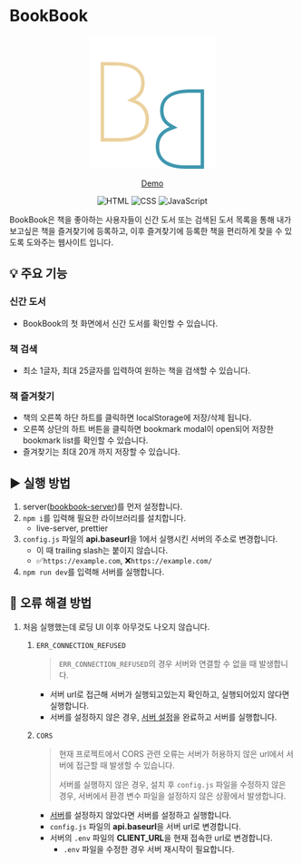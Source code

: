 # BookBook

<div align="center">

![로고](./src/assets/images/logo.svg)

[Demo](https://bookbook-rho.vercel.app/)

![HTML](https://img.shields.io/badge/HTML5-ffffff?style=flat-square&logo=HTML5&logoColor=ffffff&labelColor=E34C26&color=E34C26)
![CSS](https://img.shields.io/badge/CSS3-ffffff?style=flat-square&logo=CSS3&logoColor=ffffff&labelColor=2965f1&color=2965f1)
![JavaScript](https://img.shields.io/badge/JavaScript-ffffff?style=flat-square&logo=JavaScript&logoColor=323330&labelColor=f0db4f&color=f0db4f)

</div>

BookBook은 책을 좋아하는 사용자들이 신간 도서 또는 검색된 도서 목록을 통해 내가 보고싶은 책을 즐겨찾기에 등록하고, 이후 즐겨찾기에 등록한 책을 편리하게 찾을 수 있도록 도와주는 웹사이트 입니다.

## 💡 주요 기능

### 신간 도서

- BookBook의 첫 화면에서 신간 도서를 확인할 수 있습니다.

### 책 검색

- 최소 1글자, 최대 25글자를 입력하여 원하는 책을 검색할 수 있습니다.

### 책 즐겨찾기

- 책의 오른쪽 하단 하트를 클릭하면 localStorage에 저장/삭제 됩니다.
- 오른쪽 상단의 하트 버튼을 클릭하면 bookmark modal이 open되어 저장한 bookmark list를 확인할 수 있습니다.
- 즐겨찾기는 최대 20개 까지 저장할 수 있습니다.

## ▶️ 실행 방법

1. server([bookbook-server](https://github.com/ppyom/bookbook-server))를 먼저 설정합니다.
2. `npm i`를 입력해 필요한 라이브러리를 설치합니다.
   - live-server, prettier
3. `config.js` 파일의 **api.baseurl**을 1에서 실행시킨 서버의 주소로 변경합니다.
   - 이 때 trailing slash는 붙이지 않습니다.
   - ✅`https://example.com`, ❌`https://example.com/`
4. `npm run dev`를 입력해 서버를 실행합니다.

## 🧾 오류 해결 방법

1. 처음 실행했는데 로딩 UI 이후 아무것도 나오지 않습니다.

   1. `ERR_CONNECTION_REFUSED`

      > `ERR_CONNECTION_REFUSED`의 경우 서버와 연결할 수 없을 때 발생합니다.

      - 서버 url로 접근해 서버가 실행되고있는지 확인하고, 실행되어있지 않다면 실행합니다.
      - 서버를 설정하지 않은 경우, [서버 설정](https://github.com/ppyom/bookbook-server?tab=readme-ov-file#%EF%B8%8F-%EC%8B%A4%ED%96%89-%EB%B0%A9%EB%B2%95)을 완료하고 서버를 실행합니다.

   2. `CORS`

      > 현재 프로젝트에서 CORS 관련 오류는 서버가 허용하지 않은 url에서 서버에 접근할 때 발생할 수 있습니다.
      >
      > 서버를 실행하지 않은 경우, 설치 후 `config.js` 파일을 수정하지 않은 경우, 서버에서 환경 변수 파일을 설정하지 않은 상황에서 발생합니다.

      - [서버](https://github.com/ppyom/bookbook-server)를 설정하지 않았다면 서버를 설정하고 실행합니다.
      - `config.js` 파일의 **api.baseurl**을 서버 url로 변경합니다.
      - 서버의 `.env` 파일의 **CLIENT_URL**을 현재 접속한 url로 변경합니다.
        - `.env` 파일을 수정한 경우 서버 재시작이 필요합니다.
